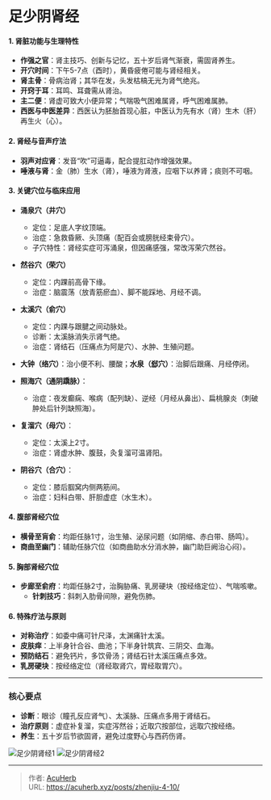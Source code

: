 # 足少阴肾经


#### **1. 肾脏功能与生理特性**
- **作强之官**：肾主技巧、创新与记忆，五十岁后肾气渐衰，需固肾养生。
- **开穴时间**：下午5-7点（酉时），黄昏疲倦可能与肾经相关。
- **肾主骨**：骨病治肾；其华在发，头发枯槁无光为肾气绝兆。
- **开窍于耳**：耳鸣、耳聋需从肾治。
- **主二便**：肾虚可致大小便异常；气喘吸气困难属肾，呼气困难属肺。
- **西医与中医差异**：西医认为胚胎首现心脏，中医认为先有水（肾）生木（肝）再生火（心）。

#### **2. 肾经与音声疗法**
- **羽声对应肾**：发音“吹”可逼毒，配合提肛动作增强效果。
- **唾液与肾**：金（肺）生水（肾），唾液为肾液，应咽下以养肾；痰则不可咽。

#### **3. 关键穴位与临床应用**
- **涌泉穴（井穴）**  
  - 定位：足底人字纹顶端。  
  - 治症：急救昏厥、头顶痛（配百会或膀胱经束骨穴）。  
  - 子穴特性：肾经实症可泻涌泉，但因痛感强，常改泻荣穴然谷。

- **然谷穴（荣穴）**  
  - 定位：内踝前高骨下缘。  
  - 治症：脑震荡（放青筋瘀血）、脚不能踩地、月经不调。

- **太溪穴（俞穴）**  
  - 定位：内踝与跟腱之间动脉处。  
  - 诊断：太溪脉消失示肾气绝。  
  - 治症：肾结石（压痛点为阿是穴）、水肿、生殖问题。

- **大钟（络穴）**：治小便不利、腰酸；**水泉（郄穴）**：治脚后跟痛、月经停闭。  
- **照海穴（通阴蹻脉）**：  
  - 治症：夜发癫痫、喉病（配列缺）、逆经（月经从鼻出）、扁桃腺炎（刺破肿处后针列缺照海）。

- **复溜穴（母穴）**：  
  - 定位：太溪上2寸。  
  - 治症：肾虚水肿、腹鼓，灸复溜可温肾阳。

- **阴谷穴（合穴）**：  
  - 定位：膝后腘窝内侧两筋间。  
  - 治症：妇科白带、肝胆虚症（水生木）。

#### **4. 腹部肾经穴位**
- **横骨至肓俞**：均距任脉1寸，治生殖、泌尿问题（如阴缩、赤白带、肠鸣）。  
- **商曲至幽门**：辅助任脉穴位（如商曲助水分消水肿，幽门助巨阙治心闷）。

#### **5. 胸部肾经穴位**
- **步廊至俞府**：均距任脉2寸，治胸胁痛、乳房硬块（按经络定位）、气喘咳嗽。  
  - **针刺技巧**：斜刺入肋骨间隙，避免伤肺。

#### **6. 特殊疗法与原则**
- **对称治疗**：如委中痛可针尺泽，太渊痛针太溪。  
- **皮肤痒**：上半身针合谷、曲池；下半身针筑宾、三阴交、血海。  
- **预防结石**：避免钙片，多饮骨汤；肾结石针太溪压痛点多效。  
- **乳房硬块**：按经络定位（肾经取肾穴，胃经取胃穴）。

---

### **核心要点**
- **诊断**：眼诊（瞳孔反应肾气）、太溪脉、压痛点多用于肾结石。  
- **治疗原则**：虚症补复溜，实症泻然谷；近取穴按部位，远取穴按经络。  
- **养生**：五十岁后节欲固肾，避免过度野心与西药伤肾。

![足少阴肾经1](http://img.xingtan.one/i/2025/07/16/687720fd250ca.webp)
![足少阴肾经2](http://img.xingtan.one/i/2025/07/16/687720ffdc477.webp)

---

> 作者: [AcuHerb](https://acuherb.xyz)  
> URL: https://acuherb.xyz/posts/zhenjiu-4-10/  

